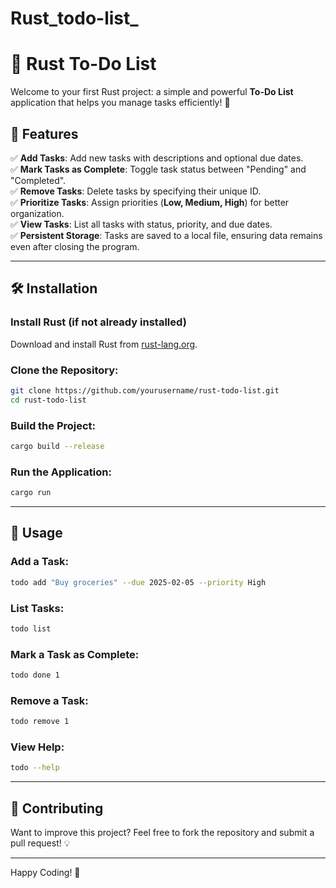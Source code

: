 # Rust_todo-list_

# 📝 Rust To-Do List

Welcome to your first Rust project: a simple and powerful **To-Do List** application that helps you manage tasks efficiently! 🚀

## 📌 Features

✅ **Add Tasks**: Add new tasks with descriptions and optional due dates.  
✅ **Mark Tasks as Complete**: Toggle task status between "Pending" and "Completed".  
✅ **Remove Tasks**: Delete tasks by specifying their unique ID.  
✅ **Prioritize Tasks**: Assign priorities (**Low, Medium, High**) for better organization.  
✅ **View Tasks**: List all tasks with status, priority, and due dates.  
✅ **Persistent Storage**: Tasks are saved to a local file, ensuring data remains even after closing the program.  

---

## 🛠 Installation

### Install Rust (if not already installed)
Download and install Rust from [rust-lang.org](https://www.rust-lang.org/).

### Clone the Repository:
```sh
git clone https://github.com/yourusername/rust-todo-list.git
cd rust-todo-list
```

### Build the Project:
```sh
cargo build --release
```

### Run the Application:
```sh
cargo run
```

---

## 📌 Usage

### Add a Task:
```sh
todo add "Buy groceries" --due 2025-02-05 --priority High
```

### List Tasks:
```sh
todo list
```

### Mark a Task as Complete:
```sh
todo done 1
```

### Remove a Task:
```sh
todo remove 1
```

### View Help:
```sh
todo --help
```




---

## 🚀 Contributing
Want to improve this project? Feel free to fork the repository and submit a pull request! 💡


---

Happy Coding! 🎯

